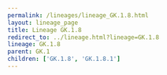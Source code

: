 ```yaml
---
permalink: /lineages/lineage_GK.1.8.html
layout: lineage_page
title: Lineage GK.1.8
redirect_to: ../lineage.html?lineage=GK.1.8
lineage: GK.1.8
parent: GK.1
children: ['GK.1.8', 'GK.1.8.1']
---
```

